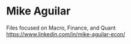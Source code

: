 # Mike Aguilar

Files focused on Macro, Finance, and Quant
https://www.linkedin.com/in/mike-aguilar-econ/
